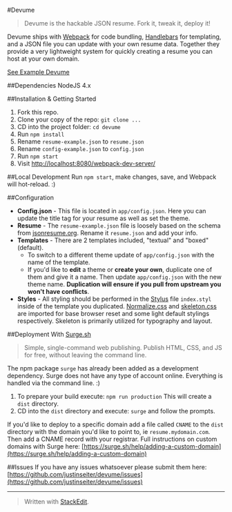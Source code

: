 #Devume

> Devume is the hackable JSON resume. Fork it, tweak it, deploy it!

Devume ships with [Webpack](https://webpack.github.io/) for code bundling, [Handlebars](http://handlebarsjs.com/) for templating, and a JSON file you can update with your own resume data. Together they provide a very lightweight system for quickly creating a resume you can host at your own domain.

[See Example Devume](http://resume.justinseiter.com/)

##Dependencies
NodeJS 4.x

##Installation & Getting Started
 1. Fork this repo.
 2. Clone your copy of the repo: `git clone ...`
 3. CD into the project folder: `cd devume`
 4. Run `npm install`
 5. Rename `resume-example.json` to `resume.json`
 6. Rename `config-example.json` to `config.json`
 6. Run `npm start`
 7. Visit [http://localhost:8080/webpack-dev-server/](http://localhost:8080/webpack-dev-server/)

##Local Development
Run `npm start`, make changes, save, and Webpack will hot-reload. :)

##Configuration

 - **Config.json** - This file is located in `app/config.json`. Here you can update the title tag for your resume as well as set the theme.
 - **Resume** - The `resume-example.json` file is loosely based on the schema from [jsonresume.org](http://jsonresume.org).  Rename it `resume.json` and add your info.
 - **Templates** - There are 2 templates included, "textual" and "boxed" (default). 
   - To switch to a different theme update of `app/config.json` with the name of the template.
   - If you'd like to **edit** a theme or **create your own**, duplicate one of them and give it a name. Then update `app/config.json` with the new theme name. **Duplication will ensure if you pull from upstream you won't have conflicts**. 
 - **Styles** - All styling should be performed in the [Stylus](http://stylus-lang.com/) file `index.styl` inside of the template you duplicated. [Normalize.css](https://necolas.github.io/normalize.css/) and [skeleton.css](http://getskeleton.com) are imported for base browser reset and some light default stylings respectively. Skeleton is primarily utilized for typography and layout.

##Deployment With [Surge.sh](http://surge.sh)

> Simple, single-command web publishing. Publish HTML, CSS, and JS for free, without leaving the command line.

The npm package `surge` has already been added as a development dependency. Surge does not have any type of account online. Everything is handled via the command line. :)

 1. To prepare your build execute: `npm run production` This will create a `dist` directory.
 2. CD into the `dist` directory and execute: `surge` and follow the prompts.

If you'd like to deploy to a specific domain add a file called `CNAME` to the `dist` directory with the domain you'd like to point to, ie `resume.mydomain.com`. Then add a CNAME record with your registrar. Full instructions on custom domains with Surge here: [https://surge.sh/help/adding-a-custom-domain](https://surge.sh/help/adding-a-custom-domain)

##Issues
If you have any issues whatsoever please submit them here: [https://github.com/justinseiter/devume/issues](https://github.com/justinseiter/devume/issues)


----------


> Written with [StackEdit](https://stackedit.io/).